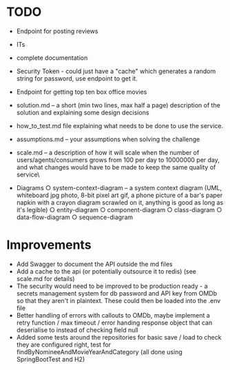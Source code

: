 #  TODO

- Endpoint for posting reviews 
- ITs
- complete documentation

- Security Token - could just have a "cache" which generates a random string for password, 
use endpoint to get it.

- Endpoint for getting top ten box office movies

- solution.md – a short (min two lines, max half a page) description of the solution and explaining some design decisions
- how_to_test.md file explaining what needs to be done to use the service.
- assumptions.md – your assumptions when solving the challenge
- scale.md – a description of how it will scale when the number of
users/agents/consumers grows from 100 per day to 10000000 per day, and what changes would have to be made to keep the same quality of service\
- Diagrams
   ○ system-context-diagram – a system context diagram (UML, whiteboard
   jpg photo, 8-bit pixel art gif, a phone picture of a bar's paper napkin with a
   crayon diagram scrawled on it, anything is good as long as it's legible)
   ○ entity-diagram
   ○ component-diagram
   ○ class-diagram
   ○ data-flow-diagram
   ○ sequence-diagram

# Improvements

- Add Swagger to document the API outside the md files
- Add a cache to the api (or potentially outsource it to redis) (see scale.md for details)
- The security would need to be improved to be production ready - a secrets management system for
db password and API key from OMDb so that they aren't in plaintext. These could then be loaded into
the .env file
- Better handling of errors with callouts to OMDb, maybe implement a retry function / max timeout 
/ error handing response object that can deserialise to instead of checking field null
- Added some tests around the repositories for basic save / load to check they are configured right,
test for findByNomineeAndMovieYearAndCategory (all done using SpringBootTest and H2)